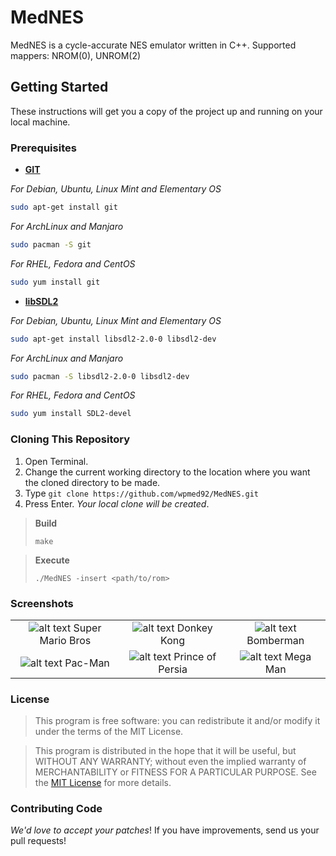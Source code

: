 # MedNES
MedNES is a cycle-accurate NES emulator written in C++.
Supported mappers: NROM(0), UNROM(2)

## Getting Started ##
These instructions will get you a copy of the project up and running on your local machine.

### Prerequisites ###
* **[GIT](https://git-scm.com)**

_For Debian, Ubuntu, Linux Mint and Elementary OS_
```bash
sudo apt-get install git
```

_For ArchLinux and Manjaro_
```bash
sudo pacman -S git
```

_For RHEL, Fedora and CentOS_
```bash
sudo yum install git
```

* **[libSDL2](https://www.libsdl.org/download-2.0.php)**

_For Debian, Ubuntu, Linux Mint and Elementary OS_
```bash
sudo apt-get install libsdl2-2.0-0 libsdl2-dev
```

_For ArchLinux and Manjaro_
```bash
sudo pacman -S libsdl2-2.0-0 libsdl2-dev
```

_For RHEL, Fedora and CentOS_
```bash
sudo yum install SDL2-devel
```

### Cloning This Repository ###
1. Open Terminal.
2. Change the current working directory to the location where you want the cloned directory to be made.
3. Type `git clone https://github.com/wpmed92/MedNES.git`
4. Press Enter. *Your local clone will be created*.

> **Build**
>
> `make`

> **Execute**
>
> `./MedNES -insert <path/to/rom>`

### Screenshots ###

| | | |
|:-------------------------:|:-------------------------:|:-------------------------:|
|![alt text](https://github.com/wpmed92/MedNES/blob/master/screenshots/Super%20Mario%20Bros.png) Super Mario Bros |  ![alt text](https://github.com/wpmed92/MedNES/blob/master/screenshots/Donkey%20Kong.png) Donkey Kong |![alt text](https://github.com/wpmed92/MedNES/blob/master/screenshots/Bomberman.png) Bomberman |
|![alt text](https://github.com/wpmed92/MedNES/blob/master/screenshots/Pac-Man.png) Pac-Man |  ![alt text](https://github.com/wpmed92/MedNES/blob/master/screenshots/Price%20of%20Persia.png) Prince of Persia |![alt text](https://github.com/wpmed92/MedNES/blob/master/screenshots/Mega%20Man.png) Mega Man |

### License ###
>This program is free software: you can redistribute it and/or modify it under the terms of the MIT License.

>This program is distributed in the hope that it will be useful, but WITHOUT ANY WARRANTY; without even the implied warranty of MERCHANTABILITY or FITNESS FOR A PARTICULAR PURPOSE. See the [MIT License](https://en.wikipedia.org/wiki/MIT_License) for more details.

### Contributing Code ###
_We'd love to accept your patches_! If you have improvements, send us your pull requests!